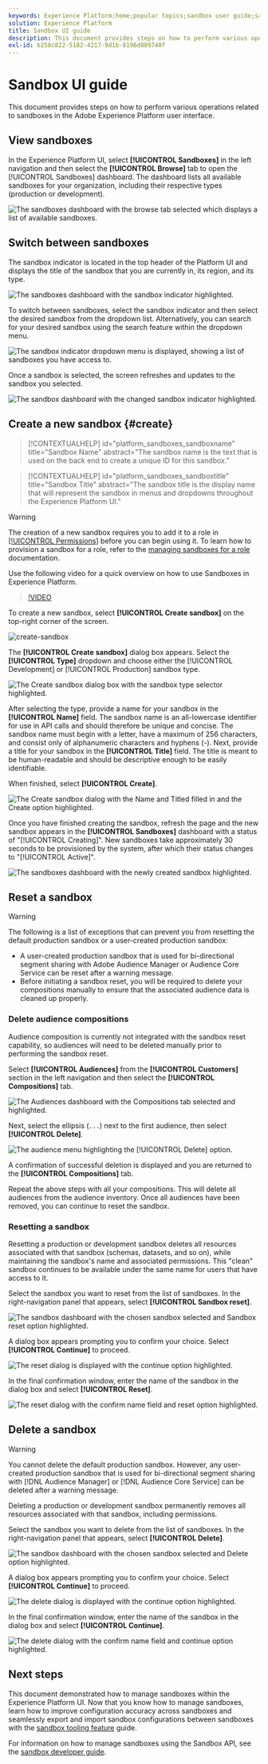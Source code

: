 ```yaml
---
keywords: Experience Platform;home;popular topics;sandbox user guide;sandbox guide
solution: Experience Platform
title: Sandbox UI guide
description: This document provides steps on how to perform various operations related to sandboxes in the Adobe Experience Platform user interface.
exl-id: b258c822-5182-4217-9d1b-8196d889740f
---
```

# Sandbox UI guide

This document provides steps on how to perform various operations related to sandboxes in the Adobe Experience Platform user interface.

## View sandboxes

In the Experience Platform UI, select **[!UICONTROL Sandboxes]** in the left navigation and then select the **[!UICONTROL Browse]** tab to open the [!UICONTROL Sandboxes] dashboard. The dashboard lists all available sandboxes for your organization, including their respective types (production or development).

![The sandboxes dashboard with the browse tab selected which displays a list of available sandboxes.](../images/ui/view-sandboxes.png)

## Switch between sandboxes

The sandbox indicator is located in the top header of the Platform UI and displays the title of the sandbox that you are currently in, its region, and its type.

![The sandboxes dashboard with the sandbox indicator highlighted.](../images/ui/sandbox-indicator.png)

To switch between sandboxes, select the sandbox indicator and then select the desired sandbox from the dropdown list. Alternatively, you can search for your desired sandbox using the search feature within the dropdown menu.

![The sandbox indicator dropdown menu is displayed, showing a list of sandboxes you have access to.](../images/ui/switcher-interface.png)

Once a sandbox is selected, the screen refreshes and updates to the sandbox you selected.

![The sandbox dashboard with the changed sandbox indicator highlighted.](../images/ui/sandbox-switched.png)

## Create a new sandbox {#create}

>[!CONTEXTUALHELP]
>id="platform_sandboxes_sandboxname"
>title="Sandbox Name"
>abstract="The sandbox name is the text that is used on the back end to create a unique ID for this sandbox."

>[!CONTEXTUALHELP]
>id="platform_sandboxes_sandboxtitle"
>title="Sandbox Title"
>abstract="The sandbox title is the display name that will represent the sandbox in menus and dropdowns throughout the Experience Platform UI."

>[!WARNING]
>
>The creation of a new sandbox requires you to add it to a role in [[!UICONTROL Permissions]](../../access-control/abac/ui/permissions.md) before you can begin using it. To learn how to provision a sandbox for a role, refer to the [managing sandboxes for a role](../../access-control/abac/ui/permissions.md#managing-sandboxes-for-role) documentation.

Use the following video for a quick overview on how to use Sandboxes in Experience Platform.

>[!VIDEO](https://video.tv.adobe.com/v/29838/?quality=12&learn=on)

To create a new sandbox, select **[!UICONTROL Create sandbox]** on the top-right corner of the screen.

![create-sandbox](../images/ui/create-sandbox.png)

The **[!UICONTROL Create sandbox]** dialog box appears. Select the **[!UICONTROL Type]** dropdown and choose either the [!UICONTROL Development] or [!UICONTROL Production] sandbox type. 

![The Create sandbox dialog box with the sandbox type selector highlighted.](../images/ui/sandbox-type.png)

After selecting the type, provide a name for your sandbox in the **[!UICONTROL Name]** field. The sandbox name is an all-lowercase identifier for use in API calls and should therefore be unique and concise. The sandbox name must begin with a letter, have a maximum of 256 characters, and consist only of alphanumeric characters and hyphens (-). Next, provide a title for your sandbox in the **[!UICONTROL Title]** field. The title is meant to be human-readable and should be descriptive enough to be easily identifiable. 

When finished, select **[!UICONTROL Create]**.

![The Create sandbox dialog with the Name and Titled filled in and the Create option highlighted.](../images/ui/sandbox-info.png)

Once you have finished creating the sandbox, refresh the page and the new sandbox appears in the **[!UICONTROL Sandboxes]** dashboard with a status of "[!UICONTROL Creating]". New sandboxes take approximately 30 seconds to be provisioned by the system, after which their status changes to "[!UICONTROL Active]".

![The sandboxes dashboard with the newly created sandbox highlighted.](../images/ui/new-sandbox.png)

## Reset a sandbox

>[!WARNING]
>
>The following is a list of exceptions that can prevent you from resetting the default production sandbox or a user-created production sandbox: 
>
>* A user-created production sandbox that is used for bi-directional segment sharing with Adobe Audience Manager or Audience Core Service can be reset after a warning message.
>* Before initiating a sandbox reset, you will be required to delete your compositions manually to ensure that the associated audience data is cleaned up properly.

### Delete audience compositions

Audience composition is currently not integrated with the sandbox reset capability, so audiences will need to be deleted manually prior to performing the sandbox reset.

Select **[!UICONTROL Audiences]** from the **[!UICONTROL Customers]** section in the left navigation and then select the **[!UICONTROL Compositions]** tab.

![The Audiences dashboard with the Compositions tab selected and highlighted.](../images/ui/audiences.png)

Next, select the ellipsis (`...`) next to the first audience, then select **[!UICONTROL Delete]**. 

![The audience menu highlighting the [!UICONTROL Delete] option.](../images/ui/delete-composition.png)

A confirmation of successful deletion is displayed and you are returned to the **[!UICONTROL Compositions]** tab.

Repeat the above steps with all your compositions. This will delete all audiences from the audience inventory. Once all audiences have been removed, you can continue to reset the sandbox.

### Resetting a sandbox

Resetting a production or development sandbox deletes all resources associated with that sandbox (schemas, datasets, and so on), while maintaining the sandbox's name and associated permissions. This "clean" sandbox continues to be available under the same name for users that have access to it.

Select the sandbox you want to reset from the list of sandboxes. In the right-navigation panel that appears, select **[!UICONTROL Sandbox reset]**.

![The sandbox dashboard with the chosen sandbox selected and Sandbox reset option highlighted.](../images/ui/reset.png)

A dialog box appears prompting you to confirm your choice. Select **[!UICONTROL Continue]** to proceed.

![The reset dialog is displayed with the continue option highlighted.](../images/ui/reset-warning.png)

In the final confirmation window, enter the name of the sandbox in the dialog box and select **[!UICONTROL Reset]**.

![The reset dialog with the confirm name field and reset option highlighted.](../images/ui/reset-confirm.png)

## Delete a sandbox

>[!WARNING]
>
>You cannot delete the default production sandbox. However, any user-created production sandbox that is used for bi-directional segment sharing with [!DNL Audience Manager] or [!DNL Audience Core Service] can be deleted after a warning message.

Deleting a production or development sandbox permanently removes all resources associated with that sandbox, including permissions.

Select the sandbox you want to delete from the list of sandboxes. In the right-navigation panel that appears, select **[!UICONTROL Delete]**.

![The sandbox dashboard with the chosen sandbox selected and Delete option highlighted.](../images/ui/delete.png)

A dialog box appears prompting you to confirm your choice. Select **[!UICONTROL Continue]** to proceed.

![The delete dialog is displayed with the continue option highlighted.](../images/ui/delete-warning.png)

In the final confirmation window, enter the name of the sandbox in the dialog box and select  **[!UICONTROL Continue]**.

![The delete dialog with the confirm name field and continue option highlighted.](../images/ui/delete-confirm.png)

## Next steps

This document demonstrated how to manage sandboxes within the Experience Platform UI. Now that you know how to manage sandboxes, learn how to improve configuration accuracy across sandboxes and seamlessly export and import sandbox configurations between sandboxes with the [sandbox tooling feature](./sandbox-tooling.md) guide.

For information on how to manage sandboxes using the Sandbox API, see the [sandbox developer guide](../api/getting-started.md).
